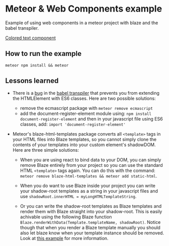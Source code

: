 # Meteor & Web Components example
Example of using web components in a meteor project with blaze and the babel transpiler.

[Colored text component](https://dev1an.github.io/Meteor-web-components-example/)

## How to run the example

```shell
meteor npm install && meteor
```

## Lessons learned

- There is a [bug](https://github.com/babel/babel/issues/4480) in the [babel transpiler](http://babeljs.io) that prevents you from extending the HTMLElement with ES6 classes. Here are two possible solutions:

  - remove the ecmascript package with ``meteor remove ecmascript``
  - add the document-register-element module using:  ``npm install document-register-element`` and then in your javascript file using ES6 classes, add: ``import 'document-register-element'``

- Meteor's blaze-html-templates package converts all ``<template>`` tags in your HTML files into Blaze templates, so you cannot simply clone the contents of your templates into your custom element's shadowDOM. Here are three simple solutions:

  - When you are using react to bind data to your DOM, you can simply remove Blaze entirely from your project so you can use the standard HTML ``<template>`` tags again. You can do this with the command:  ``meteor remove blaze-html-templates && meteor add static-html``.

  - When you do want to use Blaze inside your project you can write your shadow-root templates as a string in your javascript files and use ``shadowRoot.innerHTML = myLongHTMLTemplateString``.

  - Or you can write the shadow-root templates as Blaze templates and render them with Blaze straight into your shadow-root. This is easily achivable using the following Blaze function ``Blaze.renderWithData(Template.templateName, shadowRoot)``. Notice though that when you render a Blaze template manually you should also let blaze know when your template instance should be removed. Look at [this example](https://github.com/Dev1an/Meteor-web-components-example/blob/2a609f45ab0367643d17e3b13c1cc859d920b5e5/imports/ColoredText.js#L25) for more information.